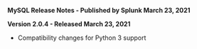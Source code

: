 **MySQL Release Notes - Published by Splunk March 23, 2021**


**Version 2.0.4 - Released March 23, 2021**

* Compatibility changes for Python 3 support
